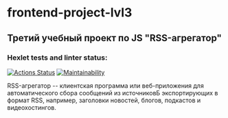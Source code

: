 # frontend-project-lvl3
## Третий учебный проект по JS "RSS-агрегатор"
### Hexlet tests and linter status:
[![Actions Status](https://github.com/alice-shamaeva/frontend-project-11/actions/workflows/hexlet-check.yml/badge.svg)](https://github.com/alice-shamaeva/frontend-project-11/actions)
[![Maintainability](https://api.codeclimate.com/v1/badges/9025b39a40910de5837c/maintainability)](https://codeclimate.com/github/alice-shamaeva/frontend-project-11/maintainability)

RSS-агрегатор -- клиентская программа или веб-приложения для автоматического сбора сообщений из источниковБ экспортирующих в формат RSS, например, заголовки новостей, блогов, подкастов и видеохостингов.
